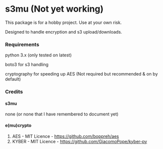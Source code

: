 # s3mu (Not yet working)

This package is for a hobby project. Use at your own risk.

Designed to handle encryption and s3 upload/downloads.

### Requirements
python 3.x (only tested on latest)

boto3 for s3 handling

cryptography for speeding up AES (Not required but recommended & on by default)

### Credits 
#### s3mu
none (or none that I have remembered to document yet)
#### e(mu)crypto
1. AES - MIT Licence - https://github.com/boppreh/aes
2. KYBER - MIT Licence - https://github.com/GiacomoPope/kyber-py
